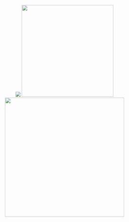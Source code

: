 <div align="center">
<a href="https://github.com/SSTagX"><img src="https://github-widgetbox.vercel.app/api/profile?username=SSTagX&data=followers,repositories,stars,commits&theme=darkmode"></a>
<a href="https://github.com/SSTagX"><img width=300 src="https://github-widgetbox.vercel.app/api/skills?tools=python,js,html,css,json,nodejs,prettier,markdown,mongodb,npm,git,,&theme=dark&includeNames=true"></a>
<a href="https://discord.com/users/644493634640674819"><img width=390 src="https://lanyard-badge.vercel.app/api/644493634640674819"></a>
</div>
